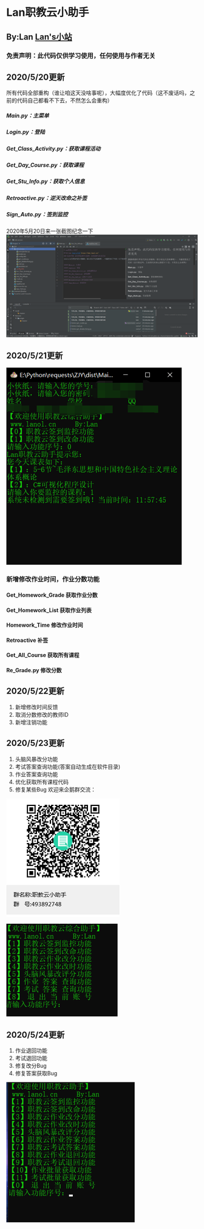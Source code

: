# Lan职教云小助手
## By:Lan [Lan's小站](https://www.lanol.cn/)
### 免责声明：此代码仅供学习使用，任何使用与作者无关
## 2020/5/20更新
所有代码全部重构（谁让咱这天没啥事呢），大幅度优化了代码（这不废话吗，之前的代码自己都看不下去，不然怎么会重构）
##### Main.py：主菜单
##### Login.py：登陆
##### Get_Class_Activity.py：获取课程活动
##### Get_Day_Course.py：获取课程
##### Get_Stu_Info.py：获取个人信息
##### Retroactive.py：逆天改命之补签
##### Sign_Auto.py：签到监控
2020年5月20日来一张截图纪念一下
![pycharm](pic/hh.png)
## 2020/5/21更新
![功能菜单](pic/menu.png)
### 新增修改作业时间，作业分数功能
#### Get_Homework_Grade 获取作业分数
#### Get_Homework_List 获取作业列表
#### Homework_Time 修改作业时间
#### Retroactive 补签
#### Get_All_Course 获取所有课程
#### Re_Grade.py 修改分数
## 2020/5/22更新
1. 新增修改时间反馈
2. 取消分数修改的教师ID
3. 新增注销功能

## 2020/5/23更新
1. 头脑风暴改分功能
2. 考试答案查询功能(答案自动生成在软件目录)
3. 作业答案查询功能
4. 优化获取所有课程代码
5. 修复某些Bug
欢迎来企鹅群交流：

![encode](pic/ercode.png)

![523版](pic/523.png)

## 2020/5/24更新
1. 作业退回功能
2. 考试退回功能
3. 修复改分Bug
3. 修复答案获取Bug

![524](pic/524.png)